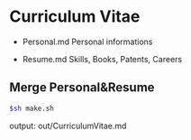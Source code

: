 # Curriculum Vitae

- Personal.md
Personal informations

- Resume.md
Skills, Books, Patents, Careers


## Merge Personal&Resume

```bash
$sh make.sh
```
output: out/CurriculumVitae.md


